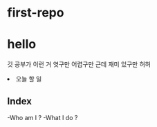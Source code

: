 # first-repo

<h1> hello </h1>

<p> 깃 공부가 이런 거 엿구만 어렵구만 근데 재미 있구만 허허 </p>

<li> 오늘 할 일 </li>

## Index

-Who am I ?
-What I do ? 

